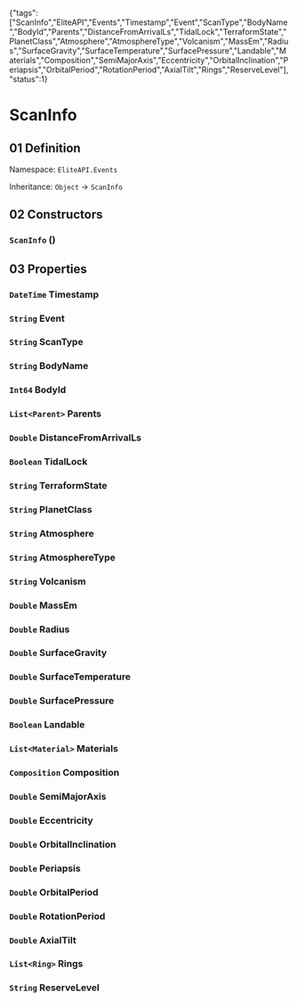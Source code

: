 {"tags":["ScanInfo","EliteAPI","Events","Timestamp","Event","ScanType","BodyName","BodyId","Parents","DistanceFromArrivalLs","TidalLock","TerraformState","PlanetClass","Atmosphere","AtmosphereType","Volcanism","MassEm","Radius","SurfaceGravity","SurfaceTemperature","SurfacePressure","Landable","Materials","Composition","SemiMajorAxis","Eccentricity","OrbitalInclination","Periapsis","OrbitalPeriod","RotationPeriod","AxialTilt","Rings","ReserveLevel"],"status":1}

# ScanInfo

## 01 Definition

Namespace: `EliteAPI.Events`

Inheritance: `Object` → `ScanInfo`

## 02 Constructors

### `ScanInfo` ()

## 03 Properties

### `DateTime` Timestamp

### `String` Event

### `String` ScanType

### `String` BodyName

### `Int64` BodyId

### `List<Parent>` Parents

### `Double` DistanceFromArrivalLs

### `Boolean` TidalLock

### `String` TerraformState

### `String` PlanetClass

### `String` Atmosphere

### `String` AtmosphereType

### `String` Volcanism

### `Double` MassEm

### `Double` Radius

### `Double` SurfaceGravity

### `Double` SurfaceTemperature

### `Double` SurfacePressure

### `Boolean` Landable

### `List<Material>` Materials

### `Composition` Composition

### `Double` SemiMajorAxis

### `Double` Eccentricity

### `Double` OrbitalInclination

### `Double` Periapsis

### `Double` OrbitalPeriod

### `Double` RotationPeriod

### `Double` AxialTilt

### `List<Ring>` Rings

### `String` ReserveLevel

